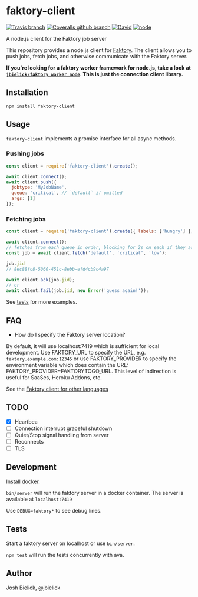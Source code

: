 # faktory-client

[![Travis branch](https://img.shields.io/travis/jbielick/faktory-client/master.svg)](https://travis-ci.org/jbielick/faktory-client)
[![Coveralls github branch](https://img.shields.io/coveralls/github/jbielick/faktory-client/master.svg)](https://coveralls.io/github/jbielick/faktory-client)
[![David](https://img.shields.io/david/jbielick/faktory-client.svg)](#)
[![node](https://img.shields.io/node/v/faktory-client.svg)]()

A node.js client for the Faktory job server

This repository provides a node.js client for [Faktory](https://github.com/contribsys/faktory). The client allows you to push jobs, fetch jobs, and otherwise communicate with the Faktory server.

**If you're looking for a faktory worker framework for node.js, take a look at [`jbielick/faktory_worker_node`](https://github.com/jbielick/faktory_worker_node). This is just the connection client library.**

## Installation

```
npm install faktory-client
```

## Usage

`faktory-client` implements a promise interface for all async methods.

### Pushing jobs

```js
const client = require('faktory-client').create();

await client.connect();
await client.push({
  jobtype: 'MyJobName',
  queue: 'critical', // `default` if omitted
  args: [1]
});
```

### Fetching jobs

```js
const client = require('faktory-client').create({ labels: ['hungry'] });

await client.connect();
// fetches from each queue in order, blocking for 2s on each if they are empty
const job = await client.fetch('default', 'critical', 'low');

job.jid
// 8ec88fc8-5060-451c-8ebb-efd4cb9c4a97

await client.ack(job.jid);
// or
await client.fail(job.jid, new Error('guess again!'));
```

See [tests](test) for more examples.

## FAQ

* How do I specify the Faktory server location?

By default, it will use localhost:7419 which is sufficient for local development.
Use FAKTORY_URL to specify the URL, e.g. `faktory.example.com:12345` or
use FAKTORY_PROVIDER to specify the environment variable which does
contain the URL: FAKTORY_PROVIDER=FAKTORYTOGO_URL.  This level of
indirection is useful for SaaSes, Heroku Addons, etc.

See the [Faktory client for other languages](https://github.com/contribsys/faktory/wiki/Related-Projects)

## TODO

- [x] Heartbea
- [ ] Connection interrupt graceful shutdown
- [ ] Quiet/Stop signal handling from server
- [ ] Reconnects
- [ ] TLS

## Development

Install docker.

`bin/server` will run the faktory server in a docker container. The server is available at `localhost:7419`

Use `DEBUG=faktory*` to see debug lines.

## Tests

Start a faktory server on localhost or use `bin/server`.

`npm test` will run the tests concurrently with ava.

## Author

Josh Bielick, @jbielick
